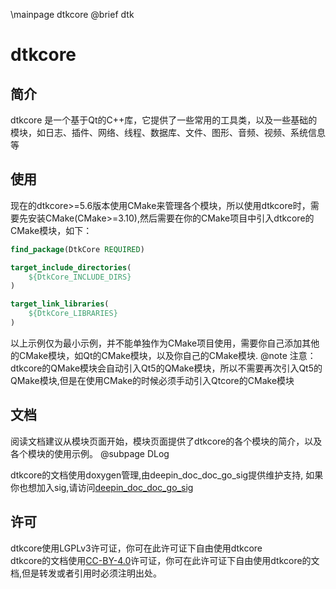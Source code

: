 \mainpage dtkcore
@brief dtk

# dtkcore

## 简介

dtkcore 是一个基于Qt的C++库，它提供了一些常用的工具类，以及一些基础的模块，如日志、插件、网络、线程、数据库、文件、图形、音频、视频、系统信息等

## 使用

现在的dtkcore>=5.6版本使用CMake来管理各个模块，所以使用dtkcore时，需要先安装CMake(CMake>=3.10),然后需要在你的CMake项目中引入dtkcore的CMake模块，如下：

```cmake
find_package(DtkCore REQUIRED)

target_include_directories(
    ${DtkCore_INCLUDE_DIRS}
)

target_link_libraries(
    ${DtkCore_LIBRARIES}
)
```

以上示例仅为最小示例，并不能单独作为CMake项目使用，需要你自己添加其他的CMake模块，如Qt的CMake模块，以及你自己的CMake模块.
@note 注意：dtkcore的QMake模块会自动引入Qt5的QMake模块，所以不需要再次引入Qt5的QMake模块,但是在使用CMake的时候必须手动引入Qtcore的CMake模块

## 文档

阅读文档建议从模块页面开始，模块页面提供了dtkcore的各个模块的简介，以及各个模块的使用示例。
@subpage DLog

dtkcore的文档使用doxygen管理,由deepin_doc_doc_go_sig提供维护支持, 如果你也想加入sig,请访问[deepin_doc_doc_go_sig](https://matrix.to/#/#deepin_doc_doc_go:matrix.org)

## 许可

dtkcore使用LGPLv3许可证，你可在此许可证下自由使用dtkcore <br>
dtkcore的文档使用[CC-BY-4.0](https://creativecommons.org/licenses/by/4.0/)许可证，你可在此许可证下自由使用dtkcore的文档,但是转发或者引用时必须注明出处。
